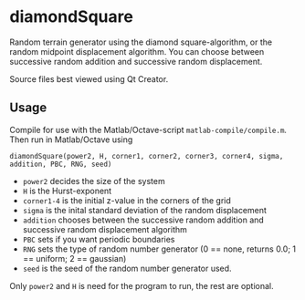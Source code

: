 diamondSquare
=============

Random terrain generator using the diamond square-algorithm, or the random midpoint displacement algorithm. You can choose between successive random addition and successive random displacement.

Source files best viewed using Qt Creator.

Usage
-----
Compile for use with the Matlab/Octave-script `matlab-compile/compile.m`. Then run in Matlab/Octave using

    diamondSquare(power2, H, corner1, corner2, corner3, corner4, sigma, addition, PBC, RNG, seed)

* `power2` decides the size of the system
* `H` is the Hurst-exponent
* `corner1-4` is the initial z-value in the corners of the grid
* `sigma` is the inital standard deviation of the random displacement
* `addition` chooses between the successive random addition and successive random displacement algorithm
* `PBC` sets if you want periodic boundaries
* `RNG` sets the type of random number generator (0 == none, returns 0.0; 1 == uniform; 2 == gaussian)
* `seed` is the seed of the random number generator used.

Only `power2` and `H` is need for the program to run, the rest are optional.
